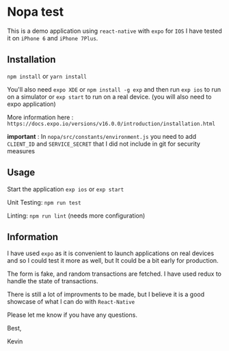 # Nopa test


This is a demo application using `react-native` with `expo` for `IOS`
I have tested it on `iPhone 6` and `iPhone 7Plus`.


## Installation

`npm install` or `yarn install`

You'll also need `expo XDE` or `npm install -g exp` and then run `exp ios` to run on a simulator or `exp start` to run on a real device. (you will also need to expo application)

More information here : `https://docs.expo.io/versions/v16.0.0/introduction/installation.html`


**important** : In `nopa/src/constants/environment.js` you need to add `CLIENT_ID` and `SERVICE_SECRET` that I did not include in git for security measures


## Usage

Start the application `exp ios` or `exp start`

Unit Testing: `npm run test`

Linting: `npm run lint` (needs more configuration)

## Information

I have used `expo` as it is convenient to launch applications on real devices and so I could test it more as well, but It could be a bit early for production.

The form is fake, and random transactions are fetched. I have used redux to handle the state of transactions.

There is still a lot of improvments to be made, but I believe it is a good showcase of what I can do with `React-Native`

Please let me know if you have any questions.

Best,

Kevin